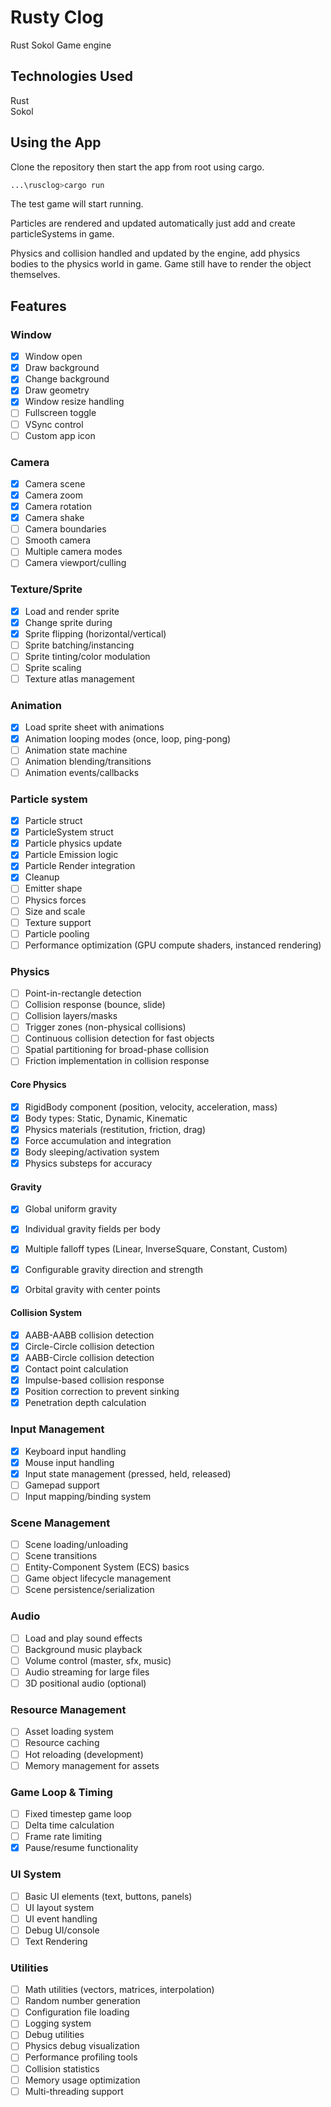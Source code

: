 # Rusty Clog
Rust Sokol Game engine

## Technologies Used
Rust  
Sokol

## Using the App
Clone the repository then start the app from root using cargo.
  
```bash
...\rusclog>cargo run
```
  
The test game will start running.

Particles are rendered and updated automatically just add and create particleSystems in game.

Physics and collision handled and updated by the engine, add physics bodies to the physics world in game. Game still have to render the object themselves.


## Features
### Window
- [x] Window open
- [x] Draw background
- [x] Change background
- [x] Draw geometry
- [x] Window resize handling
- [ ] Fullscreen toggle
- [ ] VSync control
- [ ] Custom app icon

### Camera
- [x] Camera scene
- [x] Camera zoom
- [x] Camera rotation
- [x] Camera shake
- [ ] Camera boundaries
- [ ] Smooth camera
- [ ] Multiple camera modes
- [ ] Camera viewport/culling

### Texture/Sprite
- [x] Load and render sprite
- [x] Change sprite during 
- [x] Sprite flipping (horizontal/vertical)
- [ ] Sprite batching/instancing
- [ ] Sprite tinting/color modulation
- [ ] Sprite scaling
- [ ] Texture atlas management

### Animation
- [x] Load sprite sheet with animations
- [x] Animation looping modes (once, loop, ping-pong)
- [ ] Animation state machine
- [ ] Animation blending/transitions
- [ ] Animation events/callbacks

### Particle system
- [x] Particle struct
- [x] ParticleSystem struct
- [x] Particle physics update
- [x] Particle Emission logic
- [x] Particle Render integration
- [x] Cleanup
- [ ] Emitter shape
- [ ] Physics forces
- [ ] Size and scale
- [ ] Texture support
- [ ] Particle pooling
- [ ] Performance optimization (GPU compute shaders, instanced rendering)

### Physics 
- [ ] Point-in-rectangle detection
- [ ] Collision response (bounce, slide)
- [ ] Collision layers/masks
- [ ] Trigger zones (non-physical collisions)
- [ ] Continuous collision detection for fast objects
- [ ] Spatial partitioning for broad-phase collision
- [ ] Friction implementation in collision response

#### Core Physics
- [x] RigidBody component (position, velocity, acceleration, mass)
- [x] Body types: Static, Dynamic, Kinematic
- [x] Physics materials (restitution, friction, drag)
- [x] Force accumulation and integration
- [x] Body sleeping/activation system 
- [x] Physics substeps for accuracy 

#### Gravity
- [x] Global uniform gravity
- [x] Individual gravity fields per body
- [x] Multiple falloff types (Linear, InverseSquare, Constant, Custom)
- [x] Configurable gravity direction and strength
- [x] Orbital gravity with center points


#### Collision System
- [x] AABB-AABB collision detection
- [x] Circle-Circle collision detection
- [x] AABB-Circle collision detection
- [x] Contact point calculation
- [x] Impulse-based collision response
- [x] Position correction to prevent sinking
- [x] Penetration depth calculation

### Input Management
- [x] Keyboard input handling
- [x] Mouse input handling
- [x] Input state management (pressed, held, released)
- [ ] Gamepad support
- [ ] Input mapping/binding system

### Scene Management
- [ ] Scene loading/unloading
- [ ] Scene transitions
- [ ] Entity-Component System (ECS) basics
- [ ] Game object lifecycle management
- [ ] Scene persistence/serialization

### Audio
- [ ] Load and play sound effects
- [ ] Background music playback
- [ ] Volume control (master, sfx, music)
- [ ] Audio streaming for large files
- [ ] 3D positional audio (optional)

### Resource Management
- [ ] Asset loading system
- [ ] Resource caching
- [ ] Hot reloading (development)
- [ ] Memory management for assets

### Game Loop & Timing
- [ ] Fixed timestep game loop
- [ ] Delta time calculation
- [ ] Frame rate limiting
- [x] Pause/resume functionality

### UI System
- [ ] Basic UI elements (text, buttons, panels)
- [ ] UI layout system
- [ ] UI event handling
- [ ] Debug UI/console
- [ ] Text Rendering

### Utilities
- [ ] Math utilities (vectors, matrices, interpolation)
- [ ] Random number generation
- [ ] Configuration file loading
- [ ] Logging system
- [ ] Debug utilities
- [ ] Physics debug visualization
- [ ] Performance profiling tools
- [ ] Collision statistics
- [ ] Memory usage optimization
- [ ] Multi-threading support

